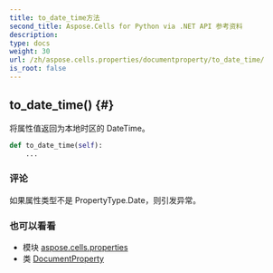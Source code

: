 ```yaml
---
title: to_date_time方法
second_title: Aspose.Cells for Python via .NET API 参考资料
description:
type: docs
weight: 30
url: /zh/aspose.cells.properties/documentproperty/to_date_time/
is_root: false
---
```

##  to_date_time() {#}
将属性值返回为本地时区的 DateTime。



```python
def to_date_time(self):
    ...
```


### 评论

如果属性类型不是 PropertyType.Date，则引发异常。


### 也可以看看

* 模块 [aspose.cells.properties](../../)
* 类 [DocumentProperty](/cells/python-net/zh/aspose.cells.properties/documentproperty)
